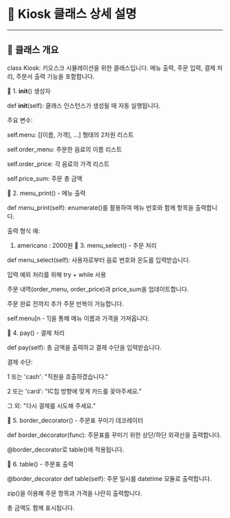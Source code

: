 # 🧾 Kiosk 클래스 상세 설명

---

## 📌 클래스 개요


class Kiosk:
키오스크 시뮬레이션을 위한 클래스입니다.
메뉴 출력, 주문 입력, 결제 처리, 주문서 출력 기능을 포함합니다.

🔹 1. __init__() 생성자

def __init__(self):
클래스 인스턴스가 생성될 때 자동 실행됩니다.

주요 변수:

self.menu: [[이름, 가격], ...] 형태의 2차원 리스트

self.order_menu: 주문한 음료의 이름 리스트

self.order_price: 각 음료의 가격 리스트

self.price_sum: 주문 총 금액

🔹 2. menu_print() - 메뉴 출력

def menu_print(self):
enumerate()를 활용하여 메뉴 번호와 함께 항목을 출력합니다.

출력 형식 예:


1. americano : 2000원
🔹 3. menu_select() - 주문 처리

def menu_select(self):
사용자로부터 음료 번호와 온도를 입력받습니다.

입력 예외 처리를 위해 try + while 사용

주문 내역(order_menu, order_price)과 price_sum을 업데이트합니다.

주문 완료 전까지 추가 주문 반복이 가능합니다.

self.menu[n - 1]을 통해 메뉴 이름과 가격을 가져옵니다.

🔹 4. pay() - 결제 처리

def pay(self):
총 금액을 출력하고 결제 수단을 입력받습니다.

결제 수단:

1 또는 'cash': "직원을 호출하겠습니다."

2 또는 'card': "IC칩 방향에 맞게 카드를 꽂아주세요."

그 외: "다시 결제를 시도해 주세요."

🔹 5. border_decorator() - 주문표 꾸미기 데코레이터

def border_decorator(func):
주문표를 꾸미기 위한 상단/하단 외곽선을 출력합니다.

@border_decorator로 table()에 적용됩니다.

🔹 6. table() - 주문표 출력

@border_decorator
def table(self):
주문 일시를 datetime 모듈로 출력합니다.

zip()을 이용해 주문 항목과 가격을 나란히 출력합니다.

총 금액도 함께 표시됩니다.
